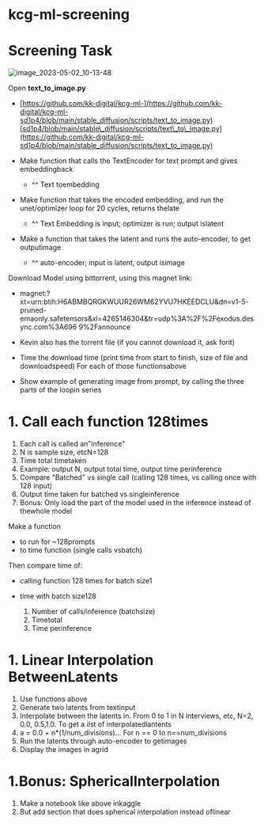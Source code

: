 # kcg-ml-screening

# Screening Task
![image_2023-05-02_10-13-48](https://user-images.githubusercontent.com/73473507/235726680-4252f7e8-b276-4795-937c-5ef2dc46d873.png)

Open **text\_to\_image.py**

- [https://github.com/kk-digital/kcg-ml-](https://github.com/kk-digital/kcg-ml-sd1p4/blob/main/stable_diffusion/scripts/text_to_image.py)[sd1p4/blob/main/stable\_diffusion/scripts/text\_to\_image.py](https://github.com/kk-digital/kcg-ml-sd1p4/blob/main/stable_diffusion/scripts/text_to_image.py)

- Make function that calls the TextEncoder for text prompt and gives embeddingback
  - ^^ Text toembedding

- Make function that takes the encoded embedding, and run the unet/optimizer loop for 20 cycles, returns thelate
  - ^^ Text Embedding is input; optimizer is run; output islatent

- Make a function that takes the latent and runs the auto-encoder, to get outputimage
  - ^^ auto-encoder; input is latent, output isimage

Download Model using bittorrent, using this magnet link:

- magnet:?xt=urn:btih:H6ABMBQRGKWUUR26WM62YVU7HKEEDCLU&dn=v1-5- pruned- emaonly.safetensors&xl=4265146304&tr=udp%3A%2F%2Fexodus.desync.com%3A696 9%2Fannounce

- Kevin also has the torrent file (if you cannot download it, ask forit)
- Time the download time (print time from start to finish, size of file and downloadspeed) For each of those functionsabove
- Show example of generating image from prompt, by calling the three parts of the loopin
series


# 1. Call each function 128times

  1. Each call is called an"inference"
  2. N is sample size, etcN=128
  3. Time total timetaken
  4. Example: output N, output total time, output time perinference
  5. Compare "Batched" vs single call (calling 128 times, vs calling once with 128 input)
  6. Output time taken for batched vs singleinference
  7. Bonus: Only load the part of the model used in the inference instead of thewhole model

Make a function

- to run for ~128prompts
- to time function (single calls vsbatch)

Then compare time of:

- calling function 128 times for batch size1
- time with batch size128

    1. Number of calls/inference (batchsize)
    2. Timetotal
    3. Time perinference


# 1. Linear Interpolation BetweenLatents

1. Use functions above
2. Generate two latents from textinput
3. Interpolate between the latents in. From 0 to 1 in N interviews, etc, N=2, 0.0, 0.5,1.0. To get a ilst of interpolatedlantents
  1. a = 0.0 + n\*(1/num\_divisions)... For n == 0 to n==num\_divisions
4. Run the latents through auto-encoder to getimages
5. Display the images in agrid


# 1.Bonus: SphericalInterpolation

1. Make a notebook like above inkaggle
2. But add section that does spherical interpolation instead oflinear
